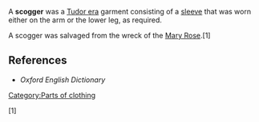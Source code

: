 A **scogger** was a [Tudor era](Tudor_era "wikilink") garment consisting
of a [sleeve](sleeve "wikilink") that was worn either on the arm or the
lower leg, as required.

A scogger was salvaged from the wreck of the [Mary
Rose](Mary_Rose "wikilink").[1]

## References

-   *Oxford English Dictionary*

[Category:Parts of clothing](Category:Parts_of_clothing "wikilink")

[1]